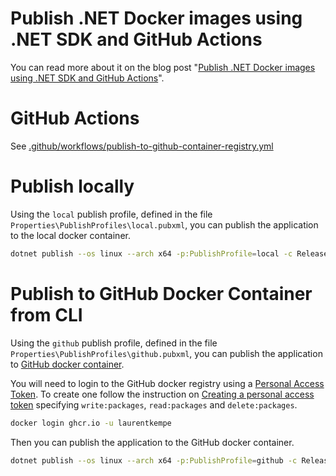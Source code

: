 ﻿# Publish .NET Docker images using .NET SDK and GitHub Actions

You can read more about it on the blog post "[Publish .NET Docker images using .NET SDK and GitHub Actions](https://laurentkempe.com/)".

# GitHub Actions

See [.github/workflows/publish-to-github-container-registry.yml](https://github.com/laurentkempe/containerPlayground/blob/main/PublishGitHubAction/.github/workflows/publish-to-github-container-registry.yml)


# Publish locally

Using the `local` publish profile, defined in the file `Properties\PublishProfiles\local.pubxml`, you can publish the application to the local docker container.

```bash
dotnet publish --os linux --arch x64 -p:PublishProfile=local -c Release
```

# Publish to GitHub Docker Container from CLI

Using the `github` publish profile, defined in the file `Properties\PublishProfiles\github.pubxml`, you can publish the application to [GitHub docker container](https://docs.github.com/en/packages/working-with-a-github-packages-registry/working-with-the-container-registry).

You will need to login to the GitHub docker registry using a [Personal Access Token](https://docs.github.com/en/packages/working-with-a-github-packages-registry/working-with-the-container-registry#authenticating-in-a-github-actions-workflow). To create one follow the instruction on [Creating a personal access token](https://docs.github.com/en/authentication/keeping-your-account-and-data-secure/managing-your-personal-access-tokens#creating-a-fine-grained-personal-access-token) specifying `write:packages`, `read:packages` and `delete:packages`.

```bash
docker login ghcr.io -u laurentkempe
```

Then you can publish the application to the GitHub docker container.

```bash
dotnet publish --os linux --arch x64 -p:PublishProfile=github -c Release
```

